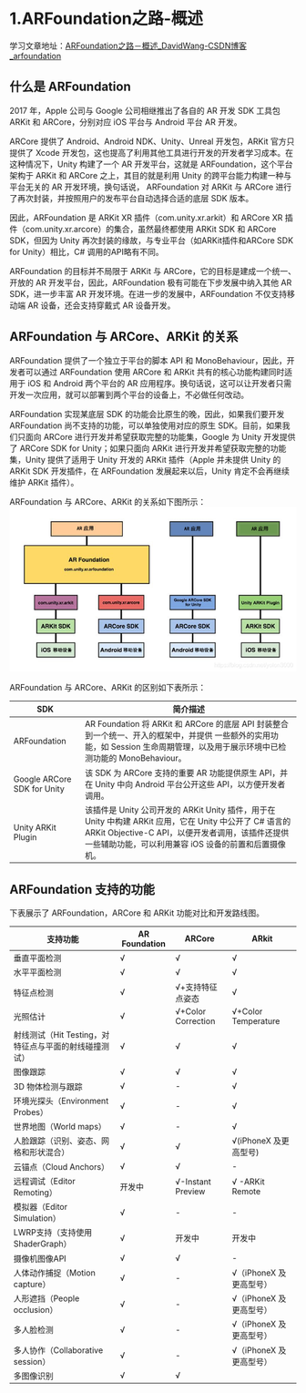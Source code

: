 # 1.ARFoundation之路-概述

学习文章地址：[ARFoundation之路－概述_DavidWang-CSDN博客_arfoundation](https://davidwang.blog.csdn.net/article/details/91445797)

## 什么是 ARFoundation

2017 年，Apple 公司与 Google 公司相继推出了各自的 AR 开发 SDK 工具包 ARKit 和 ARCore，分别对应 iOS 平台与 Android 平台 AR 开发。

ARCore 提供了 Android、Android NDK、Unity、Unreal 开发包，ARKit 官方只提供了 Xcode 开发包，这也提高了利用其他工具进行开发的开发者学习成本。在这种情况下，Unity 构建了一个 AR 开发平台，这就是 ARFoundation，这个平台架构于 ARKit 和 ARCore 之上，其目的就是利用 Unity 的跨平台能力构建一种与平台无关的 AR 开发环境，换句话说， ARFoundation 对 ARKit 与 ARCore 进行了再次封装，并按照用户的发布平台自动选择合适的底层 SDK 版本。

因此，ARFoundation 是 ARKit XR 插件（com.unity.xr.arkit）和 ARCore XR 插件（com.unity.xr.arcore）的集合，虽然最终都使用 ARKit SDK 和 ARCore SDK，但因为 Unity 再次封装的缘故，与专业平台（如ARKit插件和ARCore SDK for Unity）相比，C# 调用的API略有不同。

ARFoundation 的目标并不局限于 ARKit 与 ARCore，它的目标是建成一个统一、开放的 AR 开发平台，因此，ARFoundation 极有可能在下步发展中纳入其他 AR SDK，进一步丰富 AR 开发环境。在进一步的发展中，ARFoundation 不仅支持移动端 AR 设备，还会支持穿戴式 AR 设备开发。

## ARFoundation 与 ARCore、ARKit 的关系

ARFoundation 提供了一个独立于平台的脚本 API 和 MonoBehaviour，因此，开发者可以通过 ARFoundation 使用 ARCore 和 ARKit 共有的核心功能构建同时适用于 iOS 和 Android 两个平台的 AR 应用程序。换句话说，这可以让开发者只需开发一次应用，就可以部署到两个平台的设备上，不必做任何改动。

ARFoundation 实现某底层 SDK 的功能会比原生的晚，因此，如果我们要开发 ARFoundation 尚不支持的功能，可以单独使用对应的原生 SDK。目前，如果我们只面向 ARCore 进行开发并希望获取完整的功能集，Google 为 Unity 开发提供了 ARCore SDK for Unity；如果只面向 ARKit 进行开发并希望获取完整的功能集，Unity 提供了适用于 Unity 开发的 ARKit 插件（Apple 并未提供 Unity 的 ARKit SDK 开发插件，在 ARFoundation 发展起来以后，Unity 肯定不会再继续维护 ARKit 插件）。

ARFoundation 与 ARCore、ARKit 的关系如下图所示：
![](img/关系.jpg)

ARFoundation 与 ARCore、ARKit 的区别如下表所示：

| SDK                         | 简介描述                                                                                                                                           |
| --------------------------- | ---------------------------------------------------------------------------------------------------------------------------------------------- |
| ARFoundation                | AR Foundation 将 ARKit 和 ARCore 的底层 API 封装整合到一个统一、开入的框架中，并提供 一些额外的实用功能，如 Session 生命周期管理，以及用于展示环境中已检测功能的 MonoBehaviour。                          |
| Google ARCore SDK for Unity | 该 SDK 为 ARCore 支持的重要 AR 功能提供原生 API，并在 Unity 中向 Android 平台公开这些 API，以方便开发者调用。                                                                    |
| Unity ARKit Plugin          | 该插件是 Unity 公司开发的 ARKit Unity 插件，用于在 Unity 中构建 ARKit 应用，它在 Unity 中公开了 C# 语言的 ARKit Objective-C API，以便开发者调用，该插件还提供一些辅助功能，可以利用兼容 iOS 设备的前置和后置摄像机。 |

## ARFoundation 支持的功能

下表展示了 ARFoundation，ARCore 和 ARKit 功能对比和开发路线图。

| 支持功能                             | AR Foundation | ARCore             | ARkit               |
| -------------------------------- | ------------- | ------------------ | ------------------- |
| 垂直平面检测                           | √             | √                  | √                   |
| 水平平面检测                           | √             | √                  | √                   |
| 特征点检测                            | √             | √+支持特征点姿态          | √                   |
| 光照估计                             | √             | √+Color Correction | √+Color Temperature |
| 射线测试（Hit Testing，对特征点与平面的射线碰撞测试） | √             | √                  | √                   |
| 图像跟踪                             | √             | √                  | √                   |
| 3D 物体检测与跟踪                       | √             | -                  | √                   |
| 环境光探头（Environment Probes）        | √             | -                  | √                   |
| 世界地图（World maps）                 | √             | -                  | √                   |
| 人脸跟踪（识别、姿态、网格和形状混合）              | √             | √                  | √(iPhoneX 及更高型号)    |
| 云锚点（Cloud Anchors）               | √             | √                  | -                   |
| 远程调试（Editor Remoting）            | 开发中           | √-Instant Preview  | √ -ARKit Remote     |
| 模拟器（Editor Simulation）           | √             | -                  | -                   |
| LWRP支持（支持使用ShaderGraph）          | √             | 开发中                | 开发中                 |
| 摄像机图像API                         | √             | √                  | -                   |
| 人体动作捕捉（Motion capture）           | √             | -                  | √（iPhoneX 及更高型号）    |
| 人形遮挡（People occlusion）           | √             | -                  | √（iPhoneX 及更高型号）    |
| 多人脸检测                            | √             | -                  | √（iPhoneX 及更高型号）    |
| 多人协作（Collaborative session）      | √             | -                  | √（iPhoneX 及更高型号）    |
| 多图像识别                            | √             | √                  |                     |
